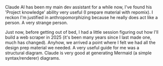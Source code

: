 Claude AI has been my main dev assistant for a while now, I've found his 'Project knowledge' ability very useful (I prepare material with repomix). I reckon I'm justified in anthropomorphizing because he really does act like a person. A very strange person.

Just now, before getting out of bed, I had a little session figuring out how I'll build a web scraper in 2025 (it's been many years since I last made one, much has changed).
Anyhow, we arrived a point where I felt we had all the design prep material we needed. A very useful guide for me was a structural diagram. Claude is very good at generating Mermaid (a simple syntax/renderer) diagrams.

